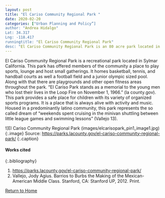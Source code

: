 ```yaml
---
layout: post
title: "El Cariso Community Regional Park "
date: 2020-02-20
categories: ["Urban Planning and Policy”]
author: "Andrea Hidalgo"
Lat: 34.317
Lng: -118.417
runningtitle: "El Cariso Community Regional Park"
desc: "El Cariso Community Regional Park is an 80 acre park located in Sylmar, Ca. It is a recreational center that has been a staple in the community for many years.”
---
```


El Cariso Community Regional Park is a recreational park located in Sylmar California. This park has offered members of the community a place to play sports, lounge and host small gatherings. It homes basketball, tennis, and handball courts as well a football field and a junior olympic sized pool. Along with that there are playgrounds and other open fitness areas throughout the park.  “El Cariso Park stands as a memorial to the young men who lost their lives in the Loop Fire on November 1, 1966.” (la county.gov).  This park provides a safe place for children with its variety of organized sports programs. It is a place that is always alive with activity and music. Housed in a predominantly latino community, this park represents the so called dream of “weekends spent cruising in the minivan shuttling between little league games and swimming lessons” (Vallejo 13). 

![El Cariso Community Regional Park (images/elcarisopark_pin1_image1.jpg)
   {:.image} 
Source: https://parks.lacounty.gov/el-cariso-community-regional-park/
   {:.caption} 
#### Works cited

{:.bibliography} 
1. https://parks.lacounty.gov/el-cariso-community-regional-park/
2. Vallejo, Jody Agius. Barrios to Burbs the Making of the Mexican-American Middle Class. Stanford, CA: Stanford UP, 2012. Print.

[Return to Home](https://uclachicanxstudies.github.io/BarrioSuburbanisms/)
